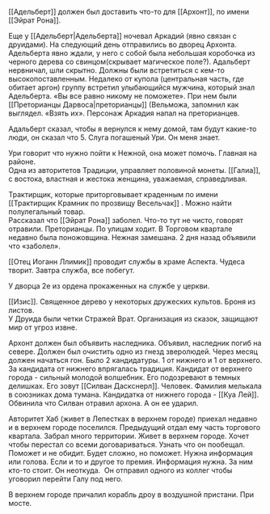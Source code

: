 [[Адельберт]] должен был доставить что-то для [[Архонт]], по имени [[Эйрат Рона]].  
  
Еще у [[Адельберт|Адельберта]] ночевал Аркадий (явно связан с друидами). На следующий день отправились во дворец Архонта. Адельберта явно ждали, у него с собой была небольшая коробочка из черного дерева со свинцом(скрывает магическое поле?). Адальберт нервничал, шли скрытно. Должны  были встретиться с кем-то высокопоставленным. Недалеко от купола  (центральная часть, где обитает аргон) группу встретил улыбающийся мужчина, который знал Адельберта. «Вы все равно никому не поможете». При нем были [[Преторианцы Дарвоса|преторианцы]] (Вельможа, запомнил как выглядел. «Взять их». Персонаж Аркадия напал на преторианцев.
  
Адальберт сказал, чтобы я вернулся к нему домой, там будут какие-то люди, он сказал что 5. Слуга погашеный Ури. Он меня знает.  

Ури говорит что нужно пойти к Нежной, она может помочь. Главная на районе.  
Одна из авторитетов Традиции, управляет половиной монеты. [[Галиа]], с востока, властная и жестока женщина, уважаемая, справедливая.

Трактирщик, которые приторговывает краденным по имени [[Трактирщик Крамник по прозвищу Весельчак]] . Можно найти полулегальный товар.  
Рассказал что [[Эйрат Рона]] заболел. Что-то тут не чисто, говорят отравили. Преторианцы. По улицам ходит. В Торговом квартале недавно была поножовщина. Нежная замешана. 2 дня назад объявили что «заболел».  
  
[[Отец Иоганн Ллимик]] проводит службы в храме Аспекта. Чудеса творит. Завтра служба, все побегут.  
  
У дворца 2е из ордена прокаженных на службе у церкви.  
  
[[Изис]]. Священное дерево у некоторых дружеских культов. Броня из листов.  
У Друида были четки Стражей Врат. Организация из сказок, защищают мир от угроз извне.  
  
Архонт должен был объявить наследника. Объявил, наследник погиб на севере. Должен был очистить одно из гнезд зверолюдей. Через месяц должен начаться гон. Было 2 кандидатуры. 1 от нижнего и 1 от верхнего. За кандидата от нижнего впрягалась традиция. Кандидат от верхнего города - сильный молодой волшебник. Его подозревают в темных делишках. Его зовут [[Силван Даскснерл]]. Человек. Фамилия мелькала в союзниках дома тумана. Кандидатка от нижнего города - [[Куа Лей]]. Обвинила что Силван отравил архона. А он ее ударил.  
  
Авторитет Хаб (живет в Лепестках в верхнем городе) приехал недавно и в верхнем городе поселился. Предыдущий отдал ему часть торгового квартала. Забрал много территории. Живет в верхнем городе. Хочет чтобы перестал со всеми договариваться. Узнать что он пообещал.  
Поможет и не обидит. Будет сложно, но поможет. Нужна информация или голова. Если и то и другое то премия. Информация нужна. За ним кто-то стоит. Он неоткуда.  Он отправил одного из коллег чтобы уговорил перейти Галу под него.  
  
В верхнем городе причалил корабль дроу в воздушной пристани. При мосте.